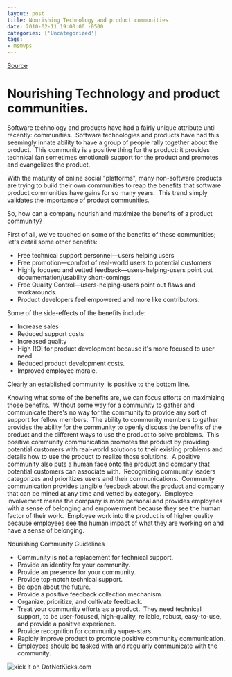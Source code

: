 ```yaml
---
layout: post
title: Nourishing Technology and product communities.
date: 2010-02-11 19:00:00 -0500
categories: ['Uncategorized']
tags:
- msmvps
---
```

[Source](http://blogs.msmvps.com/peterritchie/2010/02/12/nourishing-technology-and-product-communities/ "Permalink to Nourishing Technology and product communities.")

# Nourishing Technology and product communities.

Software technology and products have had a fairly unique attribute until recently: communities.  Software technologies and products have had this seemingly innate ability to have a group of people rally together about the product.  This community is a positive thing for the product: it provides technical (an sometimes emotional) support for the product and promotes and evangelizes the product.

With the maturity of online social "platforms", many non-software products are trying to build their own communities to reap the benefits that software product communities have gains for so many years.  This trend simply validates the importance of product communities.

So, how can a company nourish and maximize the benefits of a product community?

First of all, we've touched on some of the benefits of these communities; let's detail some other benefits:

* Free technical support personnel—users helping users 
* Free promotion—comfort of real-world users to potential customers 
* Highly focused and vetted feedback—users-helping-users point out documentation/usability short-comings 
* Free Quality Control—users-helping-users point out flaws and workarounds. 
* Product developers feel empowered and more like contributors. 

Some of the side-effects of the benefits include:

* Increase sales 
* Reduced support costs 
* Increased quality 
* High ROI for product development because it's more focused to user need. 
* Reduced product development costs. 
* Improved employee morale. 

Clearly an established community  is positive to the bottom line.

Knowing what some of the benefits are, we can focus efforts on maximizing those benefits.  Without some way for a community to gather and communicate there's no way for the community to provide any sort of support for fellow members.  The ability to community members to gather provides the ability for the community to openly discuss the benefits of the product and the different ways to use the product to solve problems.  This positive community communication promotes the product by providing potential customers with real-world solutions to their existing problems and details how to use the product to realize those solutions.  A positive community also puts a human face onto the product and company that potential customers can associate with.  Recognizing community leaders categorizes and prioritizes users and their communications.  Community communication provides tangible feedback about the product and company that can be mined at any time and vetted by category.  Employee involvement means the company is more personal and provides employees with a sense of belonging and empowerment because they see the human factor of their work.  Employee work into the product is of higher quality because employees see the human impact of what they are working on and have a sense of belonging.

Nourishing Community Guidelines

* Community is not a replacement for technical support. 
* Provide an identity for your community. 
* Provide an presence for your community. 
* Provide top-notch technical support. 
* Be open about the future. 
* Provide a positive feedback collection mechanism. 
* Organize, prioritize, and cultivate feedback. 
* Treat your community efforts as a product.  They need technical support, to be user-focused, high-quality, reliable, robust, easy-to-use, and provide a positive experience. 
* Provide recognition for community super-stars. 
* Rapidly improve product to promote positive community communication. 
* Employees should be tasked with and regularly communicate with the community. 

![kick it on DotNetKicks.com][1]

[1]: http://www.dotnetkicks.com/Services/Images/KickItImageGenerator.ashx?url=http%3a%2f%2fmsmvps.com%2fblogs%2fpeterritchie%2farchive%2f2010%2f02%2f12%2fnourishing-technology-and-product-communities.aspx

